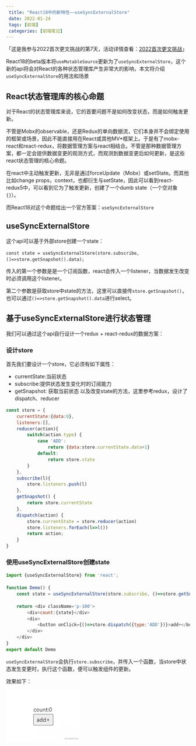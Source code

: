 ```yaml
---
 title: "React18中的新特性——useSyncExternalStore"
 date: 2022-01-24
 tags: [前端]
 categories: [前端笔记]
---
```


「这是我参与2022首次更文挑战的第7天，活动详情查看：[2022首次更文挑战](https://juejin.cn/post/7052884569032392740 "https://juejin.cn/post/7052884569032392740")」

React18的beta版本将`useMutableSource`更新为了`useSyncExternalStore`，这个新的api将会对React的各种状态管理库产生非常大的影响，本文将介绍`useSyncExternalStore`的用法和场景

React状态管理库的核心命题
---------------

对于React的状态管理库来说，它的首要问题不是如何改变状态，而是如何触发更新。

不管是Mobx的observable，还是Redux的单向数据流，它们本身并不会绑定使用的框架或场景，因此不能直接用在React或其他MV\*框架上。于是有了mobx-react和react-redux，将数据管理方案与react相结合。不管是那种数据管理方案，都一定会提供数据变更的观测方式，而观测到数据变更后如何更新，是这些react状态管理的核心命题。

在react中主动触发更新，无非是通过forceUpdate（Mobx）或setState。而其他比如change props，context，也都衍生与setState，因此可以看到react-redux5中，可以看到它为了触发更新，创建了一个dumb state（一个空对象`{}`）。

而React18对这个命题给出一个官方答案：`useSyncExternalStore`

useSyncExternalStore
--------------------

这个api可以基于外部store创建一个state：

`const state = useSyncExternalStore(store.subscribe, ()=>store.getSnapshot().data);`

传入的第一个参数是是一个订阅函数，react会传入一个listener，当数据发生改变时必须调用这个listener。

第二个参数是获取store中state的方法，这里可以直接传`store.getSnapshot()`，也可以通过`()=>store.getSnapshot().data`进行select。

基于useSyncExternalStore进行状态管理
----------------------------

我们可以通过这个api自行设计一个redux + react-redux的数据方案：

### 设计store

首先我们要设计一个store，它必须有如下属性：

*   currentState:当前状态
*   subscribe:提供状态发生变化时的订阅能力
*   getSnapshot: 获取当前状态 以及改变state的方法，这里参考redux，设计了dispatch、reducer

```javascript
const store = {
    currentState:{data:0},
    listeners:[],
    reducer(action){
        switch(action.type) {
            case 'ADD':
                return {data:store.currentState.data+1}
            default:
                return store.state
        }
    },
    subscribe(l){
        store.listeners.push(l)
    },
    getSnapshot() {
        return store.currentState
    },
    dispatch(action) {
        store.currentState = store.reducer(action)
        store.listeners.forEach(l=>l())
        return action;
    }
}
```

### 使用useSyncExternalStore创建state

```javascript
import {useSyncExternalStore} from 'react';

function Demo() {
    const state = useSyncExternalStore(store.subscribe, ()=>store.getSnapshot().data);
    
    return <div className='p-100'>
        <div>count:{state}</div>
        <div>
            <button onClick={()=>store.dispatch({type:'ADD'})}>add+</button>
        </div>
    </div>
}
export default Demo
```

`useSyncExternalStore`会执行`store.subscribe`，并传入一个函数，当store中状态发生变更时，执行这个函数，便可以触发组件的更新。

效果如下：

![syncStore.gif](../imgs/90f63a48a6cc42b7aedab51da67cf398.png)